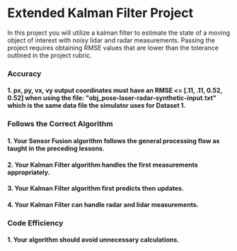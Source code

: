 # Extended Kalman Filter Project

In this project you will utilize a kalman filter to estimate the state of a moving object of interest with noisy lidar and radar measurements. Passing the project requires obtaining RMSE values that are lower than the tolerance outlined in the project rubric.

### Accuracy

#### 1. px, py, vx, vy output coordinates must have an RMSE <= [.11, .11, 0.52, 0.52] when using the file: "obj_pose-laser-radar-synthetic-input.txt" which is the same data file the simulator uses for Dataset 1.



### Follows the Correct Algorithm

#### 1. Your Sensor Fusion algorithm follows the general processing flow as taught in the preceding lessons.

#### 2. Your Kalman Filter algorithm handles the first measurements appropriately.



#### 3. Your Kalman Filter algorithm first predicts then updates.



#### 4. Your Kalman Filter can handle radar and lidar measurements.



### Code Efficiency

#### 1. Your algorithm should avoid unnecessary calculations.
